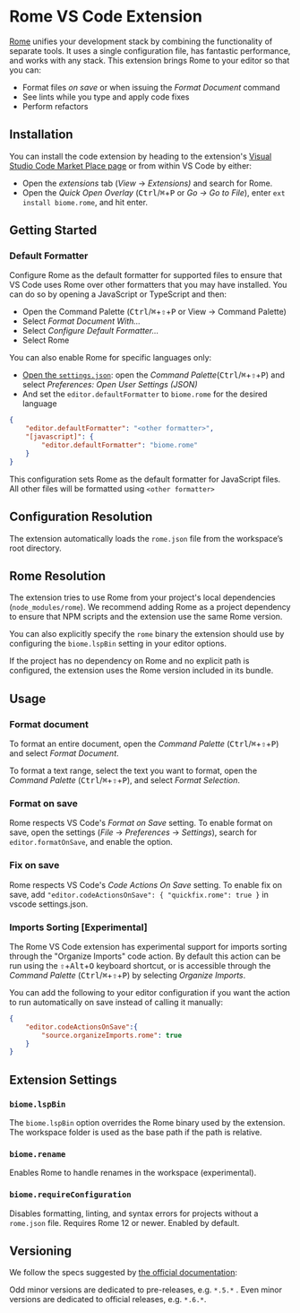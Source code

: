 # Rome VS Code Extension

[Rome](https://biome.tools/) unifies your development stack by combining the functionality of separate tools. It uses a single configuration file, has fantastic performance, and works with any stack. This extension brings Rome to your editor so that you can:

- Format files *on save* or when issuing the *Format Document* command
- See lints while you type and apply code fixes
- Perform refactors

## Installation

You can install the code extension by heading to the extension's [Visual Studio Code Market Place page](https://marketplace.visualstudio.com/items?itemName=biome.rome) or from within VS Code by either:

- Open the *extensions* tab (_View_ → _Extensions)_ and search for Rome.
- Open the _Quick Open Overlay_ (<kbd>Ctrl</kbd>/<kbd title="Cmd">⌘</kbd>+<kbd>P</kbd> or _Go -> Go to File_), enter `ext install biome.rome`, and hit enter.

## Getting Started

### Default Formatter

Configure Rome as the default formatter for supported files to ensure that VS Code uses Rome over other formatters that you may have installed. You can do so by opening a JavaScript or TypeScript and then:

- Open the Command Palette (<kbd>Ctrl</kbd>/<kbd title="Cmd">⌘</kbd>+<kbd title="Shift">⇧</kbd>+<kbd>P</kbd> or View → Command Palette)
- Select _Format Document With…_
- Select _Configure Default Formatter…_
- Select Rome

You can also enable Rome for specific languages only:

- [Open the `settings.json`](https://code.visualstudio.com/docs/getstarted/settings#_settingsjson): open the _Command Palette_(<kbd>Ctrl</kbd>/<kbd title="Cmd">⌘</kbd>+<kbd title="Shift">⇧</kbd>+<kbd>P</kbd>) and select _Preferences: Open User Settings (JSON)_
- And set the `editor.defaultFormatter` to `biome.rome` for the desired language

```json
{
	"editor.defaultFormatter": "<other formatter>",
	"[javascript]": {
		"editor.defaultFormatter": "biome.rome"
	}
}
```

This configuration sets Rome as the default formatter for JavaScript files. All other files will be formatted using `<other formatter>`

## Configuration Resolution

The extension automatically loads the `rome.json` file from the workspace’s root directory.

## Rome Resolution

The extension tries to use Rome from your project's local dependencies (`node_modules/rome`). We recommend adding Rome as a project dependency to ensure that NPM scripts and the extension use the same Rome version.

You can also explicitly specify the `rome` binary the extension should use by configuring the `biome.lspBin` setting in your editor options.

If the project has no dependency on Rome and no explicit path is configured, the extension uses the Rome version included in its bundle.

## Usage

### Format document

To format an entire document, open the _Command Palette_ (<kbd>Ctrl</kbd>/<kbd title="Cmd">⌘</kbd>+<kbd title="Shift">⇧</kbd>+<kbd>P</kbd>) and select _Format Document_.

To format a text range, select the text you want to format, open the _Command Palette_ (<kbd>Ctrl</kbd>/<kbd title="Cmd">⌘</kbd>+<kbd title="Shift">⇧</kbd>+<kbd>P</kbd>), and select _Format Selection_.

### Format on save

Rome respects VS Code's _Format on Save_ setting. To enable format on save, open the settings (_File_ -> _Preferences_ -> _Settings_), search for `editor.formatOnSave`, and enable the option.

### Fix on save

Rome respects VS Code's _Code Actions On Save_ setting. To enable fix on save, add `"editor.codeActionsOnSave": { "quickfix.rome": true }` in vscode settings.json.

### Imports Sorting [Experimental]

The Rome VS Code extension has experimental support for imports sorting through the "Organize Imports" code action. By default this action can be run using the <kbd title="Shift">⇧</kbd>+<kbd>Alt</kbd>+<kbd>O</kbd> keyboard shortcut, or is accessible through the _Command Palette_ (<kbd>Ctrl</kbd>/<kbd title="Cmd">⌘</kbd>+<kbd title="Shift">⇧</kbd>+<kbd>P</kbd>) by selecting _Organize Imports_.

You can add the following to your editor configuration if you want the action to run automatically on save instead of calling it manually:

```json
{
	"editor.codeActionsOnSave":{
		"source.organizeImports.rome": true
	}
}
```

## Extension Settings

### `biome.lspBin`

The `biome.lspBin` option overrides the Rome binary used by the extension. The workspace folder is used as the base path if the path is relative.

### `biome.rename`

Enables Rome to handle renames in the workspace (experimental).

### `biome.requireConfiguration`

Disables formatting, linting, and syntax errors for projects without a `rome.json` file. Requires Rome 12 or newer.
Enabled by default.

## Versioning

We follow the specs suggested by [the official documentation](https://code.visualstudio.com/api/working-with-extensions/publishing-extension#prerelease-extensions):

Odd minor versions are dedicated to pre-releases, e.g. `*.5.*` .
Even minor versions are dedicated to official releases, e.g. `*.6.*`.
